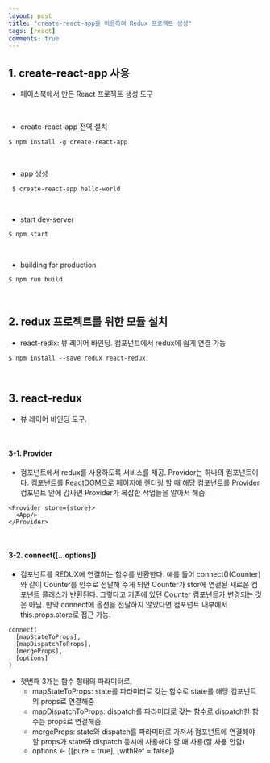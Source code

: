 ```yaml
---
layout: post
title: "create-react-app을 이용하여 Redux 프로젝트 생성"
tags: [react]
comments: true
---
```


## 1. create-react-app 사용
- 페이스북에서 만든 React 프로젝트 생성 도구

<br/>

- create-react-app 전역 설치

```
$ npm install -g create-react-app
```

<br/>

- app 생성

```
 $ create-react-app hello-world
```

<br/>

- start dev-server

```
$ npm start
```

<br/>

- building for production

```
$ npm run build
```

<br/>

## 2. redux 프로젝트를 위한 모듈 설치
- react-redix: 뷰 레이어 바인딩. 컴포넌트에서 redux에 쉽게 연결 가능

```
$ npm install --save redux react-redux
```

<br/>

## 3. react-redux
- 뷰 레이어 바인딩 도구.

<br/>

#### 3-1. Provider
- 컴포넌트에서 redux를 사용하도록 서비스를 제공. Provider는 하나의 컴포넌트이다. 컴포넌트를 ReactDOM으로 페이지에 렌더링 할 때 해당 컴포넌트를 Provider 컴포넌트 안에 감싸면 Provider가 복잡한 작업들을 알아서 해줌.

```
<Provider store={store}>
  <App/>
</Provider>
```  

<br/>

#### 3-2. connect([...options])  
- 컴포넌트를 REDUX에 연결하는 함수를 반환한다. 예를 들어 connect()(Counter) 와 같이 Counter를 인수로 전달해 주게 되면 Counter가 stor에 연결된 새로운 컴포넌트 클래스가 반환된다. 그렇다고 기존에 있던 Counter 컴포넌트가 변경되는 것은 아님. 만약 connect에 옵션을 전달하지 않았다면 컴포넌트 내부에서 this.props.store로 접근 가능.  

```
connect(
  [mapStateToProps],
  [mapDispatchToProps],
  [mergeProps],
  [options]
)
```  

- 첫번째 3개는 함수 형태의 파라미터로,
  - mapStateToProps: state를 파라미터로 갖는 함수로 state를 해당 컴포넌트의 props로 연결해줌
  - mapDispatchToProps: dispatch를 파라미터로 갖는 함수로 dispatch한 함수는 props로 연결해줌
  - mergeProps: state와 dispatch를 파라미터로 가져서 컴포넌트에 연결해야 할 props가 state와 dispatch 동시에 사용해야 할 때 사용(잘 사용 안함)
  - options <- {[pure = true], [withRef = false]}





```
